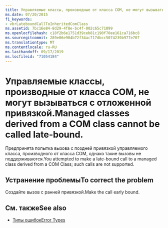 ```yaml
---
title: Управляемые классы, производные от класса COM, не могут вызываться с отложенной привязкой.
ms.date: 07/20/2015
f1_keywords:
- vbrLateboundCallToInheritedComClass
ms.assetid: 7bc16e84-8d29-4f8e-bc4f-002c65c71099
ms.openlocfilehash: c18f2b6e1751d39ceb81c190f70ee161ca716bc8
ms.sourcegitcommit: 289e06e904b72f34ac717dbcc5074239b977e707
ms.translationtype: MT
ms.contentlocale: ru-RU
ms.lasthandoff: 09/17/2019
ms.locfileid: "71054184"
---
```

# <a name="managed-classes-derived-from-a-com-class-cannot-be-called-late-bound"></a><span data-ttu-id="ab91a-102">Управляемые классы, производные от класса COM, не могут вызываться с отложенной привязкой.</span><span class="sxs-lookup"><span data-stu-id="ab91a-102">Managed classes derived from a COM class cannot be called late-bound.</span></span>

<span data-ttu-id="ab91a-103">Предпринята попытка вызова с поздней привязкой управляемого класса, производного от класса COM, однако такие вызовы не поддерживаются.</span><span class="sxs-lookup"><span data-stu-id="ab91a-103">You attempted to make a late-bound call to a managed class derived from a COM Class; such calls are not supported.</span></span>

## <a name="to-correct-the-problem"></a><span data-ttu-id="ab91a-104">Устранение проблемы</span><span class="sxs-lookup"><span data-stu-id="ab91a-104">To correct the problem</span></span>

<span data-ttu-id="ab91a-105">Создайте вызов с ранней привязкой.</span><span class="sxs-lookup"><span data-stu-id="ab91a-105">Make the call early bound.</span></span>

## <a name="see-also"></a><span data-ttu-id="ab91a-106">См. также</span><span class="sxs-lookup"><span data-stu-id="ab91a-106">See also</span></span>

- [<span data-ttu-id="ab91a-107">Типы ошибок</span><span class="sxs-lookup"><span data-stu-id="ab91a-107">Error Types</span></span>](../../visual-basic/programming-guide/language-features/error-types.md)
